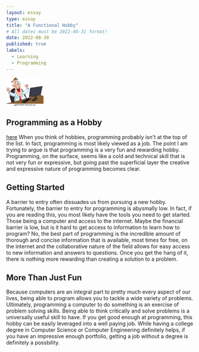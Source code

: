 ```yaml
---
layout: essay
type: essay
title: "A Functional Hobby"
# All dates must be 2022-08-31 format!
date: 2022-08-30
published: true
labels:
  - Learning
  - Programming
---
```


<img width="100px" class="rounded float-start pe-4" src="../img/programming-as-a-hobby/happy-man-with-computer-clip-art-vector_gg62182849.jpg">

## Programming as a Hobby
<a href="https://stackoverflow.com/questions/35245296/calculating-an-average-with-an-array-in-java-homework">here</a>
When you think of hobbies, programming probably isn't at the top of the list. In fact, programming is most likely viewed as a job. The point I am trying to argue is that programming is a very fun and rewarding hobby. Programming, on the surface, seems like a cold and technical skill that is not very fun or expressive, but going past the superficial layer the creative and expressive nature of programming becomes clear. 

## Getting Started
A barrier to entry often dissuades us from pursuing a new hobby. Fortunately, the barrier to entry for programming is abysmally low. In fact, if you are reading this, you most likely have the tools you need to get started. Those being a computer and access to the internet. Maybe the financial barrier is low, but is it hard to get access to information to learn how to program? No, the best part of programming is the incredible amount of thorough and concise information that is available, most times for free, on the internet and the collaborative nature of the field allows for easy access to new information and answers to questions. Once  you get the hang of it, there is nothing more rewarding than creating a solution to a problem.

## More Than Just Fun
Because computers are an integral part to pretty much every aspect of our lives, being able to program allows you to tackle a wide variety of problems. Ultimately, programming a computer to do something is an exercise of problem solving skills. Being able to think critically and solve problems is a universally useful skill to have. If you get good enough at programming, this hobby can be easily leveraged into a well paying job. While having a college degree in Computer Science or Computer Engineering definitely helps, if you have an impressive enough portfolio, getting a job without a degree is definitely a possbility.
